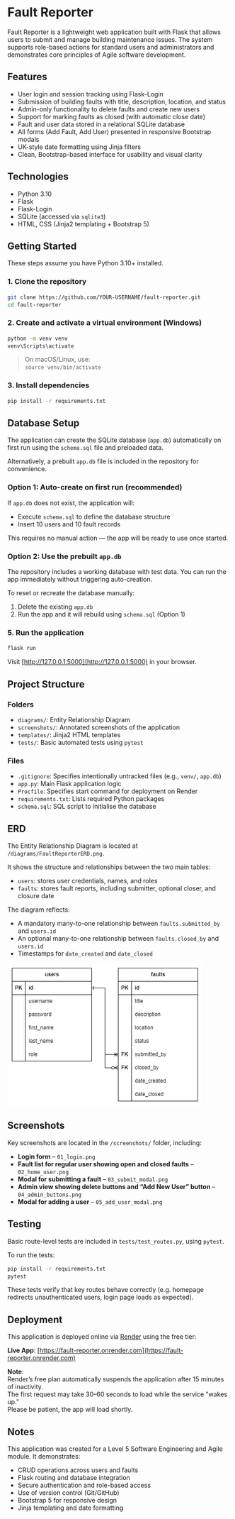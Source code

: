 # Fault Reporter

Fault Reporter is a lightweight web application built with Flask that allows users to submit and manage building maintenance issues. The system supports role-based actions for standard users and administrators and demonstrates core principles of Agile software development.

## Features

- User login and session tracking using Flask-Login
- Submission of building faults with title, description, location, and status
- Admin-only functionality to delete faults and create new users
- Support for marking faults as closed (with automatic close date)
- Fault and user data stored in a relational SQLite database
- All forms (Add Fault, Add User) presented in responsive Bootstrap modals
- UK-style date formatting using Jinja filters
- Clean, Bootstrap-based interface for usability and visual clarity

## Technologies

- Python 3.10
- Flask
- Flask-Login
- SQLite (accessed via `sqlite3`)
- HTML, CSS (Jinja2 templating + Bootstrap 5)

## Getting Started

These steps assume you have Python 3.10+ installed.

### 1. Clone the repository

```bash
git clone https://github.com/YOUR-USERNAME/fault-reporter.git
cd fault-reporter
```

### 2. Create and activate a virtual environment (Windows)

```bash
python -m venv venv
venv\Scripts\activate
```

> On macOS/Linux, use:  
> `source venv/bin/activate`

### 3. Install dependencies

```bash
pip install -r requirements.txt
```

## Database Setup

The application can create the SQLite database (`app.db`) automatically on first run using the `schema.sql` file and preloaded data.

Alternatively, a prebuilt `app.db` file is included in the repository for convenience.

### Option 1: Auto-create on first run (recommended)

If `app.db` does not exist, the application will:
- Execute `schema.sql` to define the database structure
- Insert 10 users and 10 fault records

This requires no manual action — the app will be ready to use once started.

### Option 2: Use the prebuilt `app.db`

The repository includes a working database with test data. You can run the app immediately without triggering auto-creation.

To reset or recreate the database manually:
1. Delete the existing `app.db`
2. Run the app and it will rebuild using `schema.sql` (Option 1)

### 5. Run the application

```bash
flask run
```

Visit [http://127.0.0.1:5000](http://127.0.0.1:5000) in your browser.

## Project Structure

### Folders

- `diagrams/`: Entity Relationship Diagram
- `screenshots/`: Annotated screenshots of the application
- `templates/`: Jinja2 HTML templates
- `tests/`: Basic automated tests using `pytest`

### Files

- `.gitignore`: Specifies intentionally untracked files (e.g., `venv/`, `app.db`)
- `app.py`: Main Flask application logic
- `Procfile`: Specifies start command for deployment on Render
- `requirements.txt`: Lists required Python packages
- `schema.sql`: SQL script to initialise the database

## ERD

The Entity Relationship Diagram is located at `/diagrams/FaultReporterERD.png`.

It shows the structure and relationships between the two main tables:

- `users`: stores user credentials, names, and roles
- `faults`: stores fault reports, including submitter, optional closer, and closure date

The diagram reflects:
- A mandatory many-to-one relationship between `faults.submitted_by` and `users.id`
- An optional many-to-one relationship between `faults.closed_by` and `users.id`
- Timestamps for `date_created` and `date_closed`

![ERD](diagrams/FaultReporterERD.png)

## Screenshots

Key screenshots are located in the `/screenshots/` folder, including:

- **Login form** – `01_login.png`
- **Fault list for regular user showing open and closed faults** – `02_home_user.png`
- **Modal for submitting a fault** – `03_submit_modal.png`
- **Admin view showing delete buttons and “Add New User” button** – `04_admin_buttons.png`
- **Modal for adding a user** – `05_add_user_modal.png`

## Testing

Basic route-level tests are included in `tests/test_routes.py`, using `pytest`.

To run the tests:

```bash
pip install -r requirements.txt
pytest
```

These tests verify that key routes behave correctly (e.g. homepage redirects unauthenticated users, login page loads as expected).

## Deployment

This application is deployed online via [Render](https://render.com) using the free tier:

**Live App**: [https://fault-reporter.onrender.com](https://fault-reporter.onrender.com)

**Note**:  
Render’s free plan automatically suspends the application after 15 minutes of inactivity.  
The first request may take 30–60 seconds to load while the service "wakes up."  
Please be patient, the app will load shortly.

## Notes

This application was created for a Level 5 Software Engineering and Agile module. It demonstrates:

- CRUD operations across users and faults
- Flask routing and database integration
- Secure authentication and role-based access
- Use of version control (Git/GitHub)
- Bootstrap 5 for responsive design
- Jinja templating and date formatting